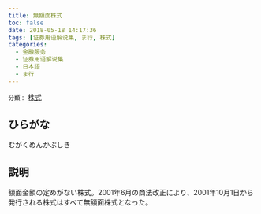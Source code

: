 ```yaml
---
title: 無額面株式
toc: false
date: 2018-05-18 14:17:36
tags: [证券用语解说集, ま行, 株式]
categories:
  - 金融服务
  - 证券用语解说集
  - 日本語
  - ま行
---
```


`分類：` [株式](/tags/株式/)

## ひらがな

むがくめんかぶしき

## 説明

額面金額の定めがない株式。2001年6月の商法改正により、2001年10月1日から発行される株式はすべて無額面株式となった。

